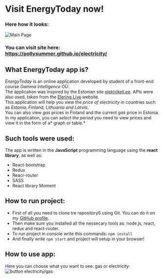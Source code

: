 # Visit EnergyToday now!
### Here how it looks:
![Main Page](https://github.com/PollySummer/electricity/blob/master/public/readmeImg/mainPage.png)
### You can visit site here: https://pollysummer.github.io/electricity/ <br/>

## What EnergyToday app is?
_EnergyToday_ is an online application developed by student of a front-end course _Gamma intelligence OÜ_.<br/>
The application was inspired by the Estonian site [elektrikell.ee](https://www.elektrikell.ee/). APIs were also used, taken from the [Elering Live](https://dashboard.elering.ee/et) website. <br/>
This application will help you view the *price of electricity* in countries such as *Estonia, Finland, Lithuania and Latvia*.<br/>
You can also view *gas* prices in Finland and the current *gas* price in Estonia.<br/>
In my application, you can *select the period* you need to view prices and view it in the form of a* graph or table.*<br/>


## Such tools were used:
The app is written in the **JavaScript** programming language using the **react library**, as well as: <br/>
* React-bootstrap
* Redux
* Reacr-router
* SASS
* React library Moment

## How to run project:
* First of all you need to clone tre repository6 using Git. You can do it on my [GitHub profile](https://github.com/PollySummer/electricity).
* Then make sure you installed all the nessecary tools as: node.js, react, redux and react-router.
* To run project in console write this commands: `npm install`
* And finally write `npm start` and project will setup in your browser!

## How to use app:
Here you can choose what you want to see: gas or electricity: 
![button electricity/gas]()